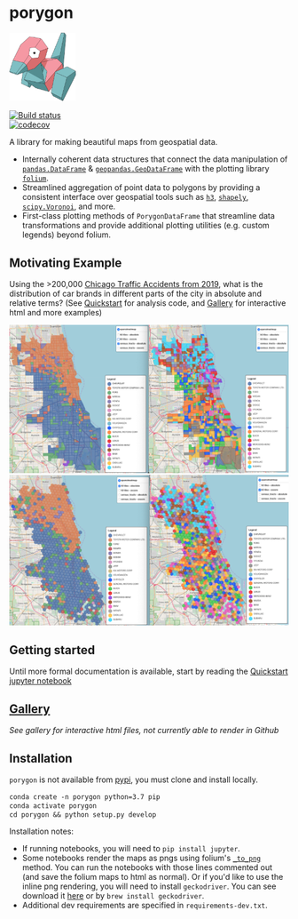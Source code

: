 porygon
==============================
<img src="gallery/porygon.png" alt="drawing" width="120"/>

[![Build status](https://travis-ci.org/zwrankin/porygon.svg?branch=master)](https://travis-ci.org/zwrankin)  
[![codecov](https://codecov.io/gh/zwrankin/porygon/branch/master/graph/badge.svg)](https://codecov.io/gh/zwrankin/porygon)


A library for making beautiful maps from geospatial data.  
- Internally coherent data structures that connect the data manipulation of [`pandas.DataFrame`](https://pandas.pydata.org/pandas-docs/stable/reference/api/pandas.DataFrame.html) & [`geopandas.GeoDataFrame`](http://geopandas.org/data_structures.html#geodataframe) with the plotting library [`folium`](https://python-visualization.github.io/folium/). 
- Streamlined aggregation of point data to polygons by providing a consistent interface over geospatial tools such as [`h3`](https://uber.github.io/h3/#/), [`shapely`](https://shapely.readthedocs.io/en/stable/index.html), [`scipy.Voronoi`](https://docs.scipy.org/doc/scipy-0.18.1/reference/generated/scipy.spatial.Voronoi.html), and more. 
- First-class plotting methods of `PorygonDataFrame` that streamline data transformations and provide additional plotting utilities (e.g. custom legends) beyond folium. 


## Motivating Example
Using the >200,000 [Chicago Traffic Accidents from 2019](https://data.cityofchicago.org/Transportation/Traffic-Crashes-Crashes/85ca-t3if), what is the distribution of car brands in different parts of the city in absolute and relative terms? (See [Quickstart](https://github.com/zwrankin/porygon/blob/master/notebooks/Quickstart.ipynb) for analysis code, and [Gallery](https://github.com/zwrankin/porygon/tree/master/gallery) for interactive html and more examples)  

![Accidents by Make](gallery/accidents_by_make_censustract_categorical.png?raw=true "Accidents by Make")
![Accidents by Make](gallery/accidents_by_make_h3_categorical.png?raw=true "Accidents by Make")

## Getting started
Until more formal documentation is available, start by reading the [Quickstart jupyter notebook](https://github.com/zwrankin/porygon/blob/master/notebooks/Quickstart.ipynb)


## [Gallery](https://github.com/zwrankin/porygon/tree/master/gallery  )
*See gallery for interactive html files, not currently able to render in Github*


## Installation 
`porygon` is not available from [pypi](https://pypi.org/), you must clone and install locally.  
```
conda create -n porygon python=3.7 pip
conda activate porygon
cd porygon && python setup.py develop
```

Installation notes: 
- If running notebooks, you will need to `pip install jupyter`. 
- Some notebooks render the maps as pngs using folium's [`_to_png`](https://github.com/python-visualization/folium/blob/master/folium/folium.py#L296) method. You can run the notebooks with those lines commented out (and save the folium maps to html as normal). Or if you'd like to use the inline png rendering, you will need to install `geckodriver`. You can see download it [here](https://github.com/mozilla/geckodriver/releases) or by `brew install geckodriver`. 
- Additional dev requirements are specified in `requirements-dev.txt`. 
